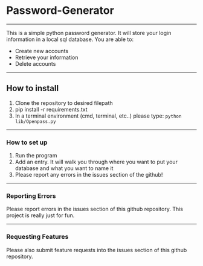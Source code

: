 # Password-Generator

---

This is a simple python password generator. It will store your login information in a local sql database. You are able to:

- Create new accounts
- Retrieve your information
- Delete accounts

---

## How to install

1. Clone the repository to desired filepath
2. pip install -r requirements.txt
3. In a terminal environment (cmd, terminal, etc..) please type:
   `python lib/Openpass.py`

---

### How to set up

1. Run the program
2. Add an entry. It will walk you through where you want to put your database and what you want to name it
3. Please report any errors in the issues section of the github!

---

### Reporting Errors

Please report errors in the issues section of this github repository. This project is really just for fun.

---

### Requesting Features

Please also submit feature requests into the issues section of this github repository.
